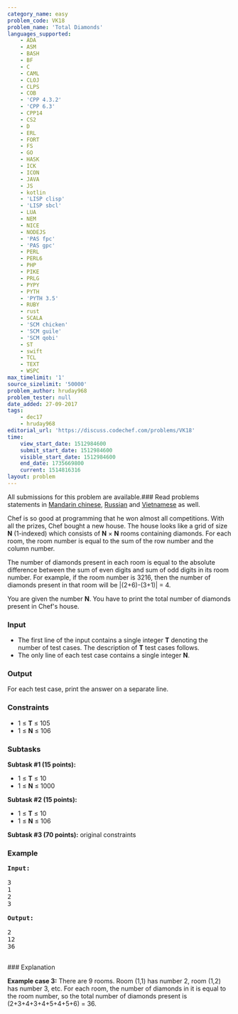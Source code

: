 ```yaml
---
category_name: easy
problem_code: VK18
problem_name: 'Total Diamonds'
languages_supported:
    - ADA
    - ASM
    - BASH
    - BF
    - C
    - CAML
    - CLOJ
    - CLPS
    - COB
    - 'CPP 4.3.2'
    - 'CPP 6.3'
    - CPP14
    - CS2
    - D
    - ERL
    - FORT
    - FS
    - GO
    - HASK
    - ICK
    - ICON
    - JAVA
    - JS
    - kotlin
    - 'LISP clisp'
    - 'LISP sbcl'
    - LUA
    - NEM
    - NICE
    - NODEJS
    - 'PAS fpc'
    - 'PAS gpc'
    - PERL
    - PERL6
    - PHP
    - PIKE
    - PRLG
    - PYPY
    - PYTH
    - 'PYTH 3.5'
    - RUBY
    - rust
    - SCALA
    - 'SCM chicken'
    - 'SCM guile'
    - 'SCM qobi'
    - ST
    - swift
    - TCL
    - TEXT
    - WSPC
max_timelimit: '1'
source_sizelimit: '50000'
problem_author: hruday968
problem_tester: null
date_added: 27-09-2017
tags:
    - dec17
    - hruday968
editorial_url: 'https://discuss.codechef.com/problems/VK18'
time:
    view_start_date: 1512984600
    submit_start_date: 1512984600
    visible_start_date: 1512984600
    end_date: 1735669800
    current: 1514816316
layout: problem
---
```

All submissions for this problem are available.### Read problems statements in [Mandarin chinese](http://www.codechef.com/download/translated/DEC17/mandarin/VK18.pdf), [Russian](http://www.codechef.com/download/translated/DEC17/russian/VK18.pdf) and [Vietnamese](http://www.codechef.com/download/translated/DEC17/vietnamese/VK18.pdf) as well.

Chef is so good at programming that he won almost all competitions. With all the prizes, Chef bought a new house. The house looks like a grid of size **N** (1-indexed) which consists of **N** × **N** rooms containing diamonds. For each room, the room number is equal to the sum of the row number and the column number.

The number of diamonds present in each room is equal to the absolute difference between the sum of even digits and sum of odd digits in its room number. For example, if the room number is 3216, then the number of diamonds present in that room will be |(2+6)-(3+1)| = 4.

You are given the number **N**. You have to print the total number of diamonds present in Chef's house.

### Input

- The first line of the input contains a single integer **T** denoting the number of test cases. The description of **T** test cases follows.
- The only line of each test case contains a single integer **N**.

### Output

For each test case, print the answer on a separate line.

### Constraints

- 1 ≤ **T** ≤ 105
- 1 ≤ **N** ≤ 106

### Subtasks

**Subtask #1 (15 points):**

- 1 ≤ **T** ≤ 10
- 1 ≤ **N** ≤ 1000

**Subtask #2 (15 points):**

- 1 ≤ **T** ≤ 10
- 1 ≤ **N** ≤ 106

**Subtask #3 (70 points):** original constraints

### Example

<pre><b>Input:</b>

3
1
2
3

<b>Output:</b>

2
12
36

</pre>### Explanation
**Example case 3:** There are 9 rooms. Room (1,1) has number 2, room (1,2) has number 3, etc. For each room, the number of diamonds in it is equal to the room number, so the total number of diamonds present is (2+3+4+3+4+5+4+5+6) = 36.
